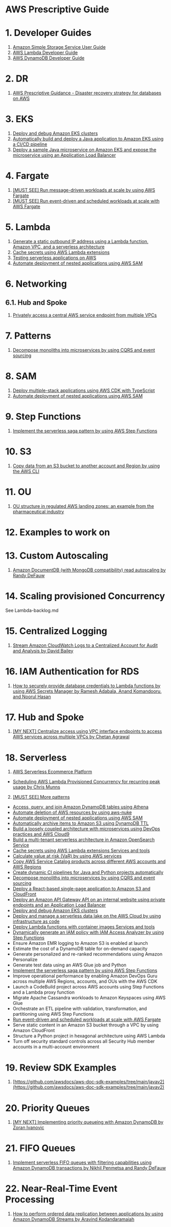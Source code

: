 <h1>AWS Prescriptive Guide</h1>

# 1. Developer Guides

1. [Amazon Simple Storage Service User Guide](https://docs.aws.amazon.com/s3/index.html)
2. [AWS Lambda Developer Guide](https://docs.aws.amazon.com/lambda/latest/dg/welcome.html)
3. [AWS DynamoDB Developer Guide](https://docs.aws.amazon.com/amazondynamodb/latest/developerguide/monitoring-cloudwatch.html)

# 2. DR

1. [AWS Prescriptive Guidance - Disaster recovery strategy for databases on AWS](https://docs.aws.amazon.com/prescriptive-guidance/latest/strategy-database-disaster-recovery/welcome.html)

# 3. EKS

1. [Deploy and debug Amazon EKS clusters](https://docs.aws.amazon.com/prescriptive-guidance/latest/patterns/deploy-and-debug-amazon-eks-clusters.html)
2. [Automatically build and deploy a Java application to Amazon EKS using a CI/CD pipeline](https://docs.aws.amazon.com/prescriptive-guidance/latest/patterns/automatically-build-and-deploy-a-java-application-to-amazon-eks-using-a-ci-cd-pipeline.html)
3. [Deploy a sample Java microservice on Amazon EKS and expose the microservice using an Application Load Balancer](https://docs.aws.amazon.com/prescriptive-guidance/latest/patterns/deploy-a-sample-java-microservice-on-amazon-eks-and-expose-the-microservice-using-an-application-load-balancer.html)

# 4. Fargate

1. [[MUST SEE] Run message-driven workloads at scale by using AWS Fargate](https://docs.aws.amazon.com/prescriptive-guidance/latest/patterns/run-message-driven-workloads-at-scale-by-using-aws-fargate.html)
2. [[MUST SEE] Run event-driven and scheduled workloads at scale with AWS Fargate](https://docs.aws.amazon.com/prescriptive-guidance/latest/patterns/run-event-driven-and-scheduled-workloads-at-scale-with-aws-fargate.html)

# 5. Lambda

1. [Generate a static outbound IP address using a Lambda function, Amazon VPC, and a serverless architecture](https://docs.aws.amazon.com/prescriptive-guidance/latest/patterns/generate-a-static-outbound-ip-address-using-a-lambda-function-amazon-vpc-and-a-serverless-architecture.html)
2. [Cache secrets using AWS Lambda extensions](https://docs.aws.amazon.com/prescriptive-guidance/latest/patterns/cache-secrets-using-aws-lambda-extensions.html)
3. [Testing serverless applications on AWS](https://docs.aws.amazon.com/prescriptive-guidance/latest/serverless-application-testing/introduction.html)
4. [Automate deployment of nested applications using AWS SAM](https://docs.aws.amazon.com/prescriptive-guidance/latest/patterns/automate-deployment-of-nested-applications-using-aws-sam.html)

# 6. Networking

## 6.1. Hub and Spoke

1. [Privately access a central AWS service endpoint from multiple VPCs](https://docs.aws.amazon.com/prescriptive-guidance/latest/patterns/privately-access-a-central-aws-service-endpoint-from-multiple-vpcs.html)

# 7. Patterns

1. [Decompose monoliths into microservices by using CQRS and event sourcing](https://docs.aws.amazon.com/prescriptive-guidance/latest/patterns/decompose-monoliths-into-microservices-by-using-cqrs-and-event-sourcing.html)

# 8. SAM

1. [Deploy multiple-stack applications using AWS CDK with TypeScript](https://docs.aws.amazon.com/prescriptive-guidance/latest/patterns/deploy-multiple-stack-applications-using-aws-cdk-with-typescript.html)
2. [Automate deployment of nested applications using AWS SAM](https://docs.aws.amazon.com/prescriptive-guidance/latest/patterns/automate-deployment-of-nested-applications-using-aws-sam.html)

# 9. Step Functions

1. [Implement the serverless saga pattern by using AWS Step Functions](https://docs.aws.amazon.com/prescriptive-guidance/latest/patterns/implement-the-serverless-saga-pattern-by-using-aws-step-functions.html)

# 10. S3

1. [Copy data from an S3 bucket to another account and Region by using the AWS CLI](https://docs.aws.amazon.com/prescriptive-guidance/latest/patterns/copy-data-from-an-s3-bucket-to-another-account-and-region-by-using-the-aws-cli.html)

# 11. OU

1. [OU structure in regulated AWS landing zones: an example from the pharmaceutical industry](https://docs.aws.amazon.com/prescriptive-guidance/latest/ou-structure-landing-zone/introduction.html)

# 12. Examples to work on

# 13. Custom Autoscaling

1. [Amazon DocumentDB (with MongoDB compatibility) read autoscaling by Randy DeFauw](https://aws.amazon.com/blogs/database/amazon-documentdb-with-mongodb-compatibility-read-autoscaling/)

# 14. Scaling provisioned Concurrency

See Lambda-backlog.md

# 15. Centralized Logging

1. [Stream Amazon CloudWatch Logs to a Centralized Account for Audit and Analysis by David Bailey](https://aws.amazon.com/blogs/architecture/stream-amazon-cloudwatch-logs-to-a-centralized-account-for-audit-and-analysis/)

# 16. IAM Authentication for RDS

1. [How to securely provide database credentials to Lambda functions by using AWS Secrets Manager by Ramesh Adabala, Anand Komandooru, and Noorul Hasan](https://aws.amazon.com/blogs/security/how-to-securely-provide-database-credentials-to-lambda-functions-by-using-aws-secrets-manager/)

# 17. Hub and Spoke

1. [[MY NEXT] Centralize access using VPC interface endpoints to access AWS services across multiple VPCs by Chetan Agrawal](https://aws.amazon.com/blogs/networking-and-content-delivery/centralize-access-using-vpc-interface-endpoints/)

# 18. Serverless

1. [AWS Serverless Ecommerce Platform](https://github.com/aws-samples/aws-serverless-ecommerce-platform)
- [Scheduling AWS Lambda Provisioned Concurrency for recurring peak usage by Chris Munns](https://aws.amazon.com/blogs/compute/scheduling-aws-lambda-provisioned-concurrency-for-recurring-peak-usage/)
2. [[MUST SEE] More patterns](https://docs.aws.amazon.com/prescriptive-guidance/latest/patterns/serverless-more-patterns-pattern-list.html)
* [Access, query, and join Amazon DynamoDB tables using Athena](https://docs.aws.amazon.com/prescriptive-guidance/latest/patterns/access-query-and-join-amazon-dynamodb-tables-using-athena.html)
* [Automate deletion of AWS resources by using aws-nuke](https://docs.aws.amazon.com/prescriptive-guidance/latest/patterns/automate-deletion-of-aws-resources-by-using-aws-nuke.html)
* [Automate deployment of nested applications using AWS SAM](https://docs.aws.amazon.com/prescriptive-guidance/latest/patterns/automate-deployment-of-nested-applications-using-aws-sam.html)
* [Automatically archive items to Amazon S3 using DynamoDB TTL](https://docs.aws.amazon.com/prescriptive-guidance/latest/patterns/automatically-archive-items-to-amazon-s3-using-dynamodb-ttl.html)
* [Build a loosely coupled architecture with microservices using DevOps practices and AWS Cloud9](https://docs.aws.amazon.com/prescriptive-guidance/latest/patterns/build-a-loosely-coupled-architecture-with-microservices-using-devops-practices-and-aws-cloud9.html)
* [Build a multi-tenant serverless architecture in Amazon OpenSearch Service](https://docs.aws.amazon.com/prescriptive-guidance/latest/patterns/build-a-multi-tenant-serverless-architecture-in-amazon-opensearch-service.html)
* [Cache secrets using AWS Lambda extensions Services and tools](https://docs.aws.amazon.com/prescriptive-guidance/latest/patterns/cache-secrets-using-aws-lambda-extensions.html)
* [Calculate value at risk (VaR) by using AWS services]()
* [Copy AWS Service Catalog products across different AWS accounts and AWS Regions](https://docs.aws.amazon.com/prescriptive-guidance/latest/patterns/copy-aws-service-catalog-products-across-different-aws-accounts-and-aws-regions.html)
* [Create dynamic CI pipelines for Java and Python projects automatically](https://docs.aws.amazon.com/prescriptive-guidance/latest/patterns/create-dynamic-ci-pipelines-for-java-and-python-projects-automatically.html)
* [Decompose monoliths into microservices by using CQRS and event sourcing](https://docs.aws.amazon.com/prescriptive-guidance/latest/patterns/decompose-monoliths-into-microservices-by-using-cqrs-and-event-sourcing.html)
* [Deploy a React-based single-page application to Amazon S3 and CloudFront](https://docs.aws.amazon.com/prescriptive-guidance/latest/patterns/deploy-a-react-based-single-page-application-to-amazon-s3-and-cloudfront.html)
* [Deploy an Amazon API Gateway API on an internal website using private endpoints and an Application Load Balancer](https://docs.aws.amazon.com/prescriptive-guidance/latest/patterns/deploy-an-amazon-api-gateway-api-on-an-internal-website-using-private-endpoints-and-an-application-load-balancer.html)
* [Deploy and debug Amazon EKS clusters](https://docs.aws.amazon.com/prescriptive-guidance/latest/patterns/deploy-and-debug-amazon-eks-clusters.html)
* [Deploy and manage a serverless data lake on the AWS Cloud by using infrastructure as code](https://docs.aws.amazon.com/prescriptive-guidance/latest/patterns/deploy-and-manage-a-serverless-data-lake-on-the-aws-cloud-by-using-infrastructure-as-code.html)
* [Deploy Lambda functions with container images Services and tools](https://docs.aws.amazon.com/prescriptive-guidance/latest/patterns/deploy-lambda-functions-with-container-images.html)
* [Dynamically generate an IAM policy with IAM Access Analyzer by using Step Functions](https://docs.aws.amazon.com/prescriptive-guidance/latest/patterns/dynamically-generate-an-iam-policy-with-iam-access-analyzer-by-using-step-functions.html)
* Ensure Amazon EMR logging to Amazon S3 is enabled at launch
* Estimate the cost of a DynamoDB table for on-demand capacity
* Generate personalized and re-ranked recommendations using Amazon Personalize
* Generate test data using an AWS Glue job and Python
* [Implement the serverless saga pattern by using AWS Step Functions](https://docs.aws.amazon.com/prescriptive-guidance/latest/patterns/implement-the-serverless-saga-pattern-by-using-aws-step-functions.html)
* Improve operational performance by enabling Amazon DevOps Guru across multiple AWS Regions, accounts, and OUs with the AWS CDK
* Launch a CodeBuild project across AWS accounts using Step Functions and a Lambda proxy function
* Migrate Apache Cassandra workloads to Amazon Keyspaces using AWS Glue
* Orchestrate an ETL pipeline with validation, transformation, and partitioning using AWS Step Functions
* [Run event-driven and scheduled workloads at scale with AWS Fargate](https://docs.aws.amazon.com/prescriptive-guidance/latest/patterns/run-event-driven-and-scheduled-workloads-at-scale-with-aws-fargate.html)
* Serve static content in an Amazon S3 bucket through a VPC by using Amazon CloudFront
* Structure a Python project in hexagonal architecture using AWS Lambda
* Turn off security standard controls across all Security Hub member accounts in a multi-account environment

# 19. Review SDK Examples
1. [https://github.com/awsdocs/aws-doc-sdk-examples/tree/main/javav2](https://github.com/awsdocs/aws-doc-sdk-examples/tree/main/javav2)

# 20. Priority Queues

1. [[MY NEXT] Implementing priority queueing with Amazon DynamoDB by Zoran Ivanovic](https://aws.amazon.com/blogs/database/implementing-priority-queueing-with-amazon-dynamodb/)

# 21. FIFO Queues

1. [Implement serverless FIFO queues with filtering capabilities using Amazon DynamoDB transactions by Nikhil Penmetsa and Randy DeFauw](https://aws.amazon.com/blogs/database/serverless-fifo-queues-filtering-dynamodb-transactions/)

# 22. Near-Real-Time Event Processing

1. [How to perform ordered data replication between applications by using Amazon DynamoDB Streams by Aravind Kodandaramaiah](https://aws.amazon.com/blogs/database/how-to-perform-ordered-data-replication-between-applications-by-using-amazon-dynamodb-streams/)